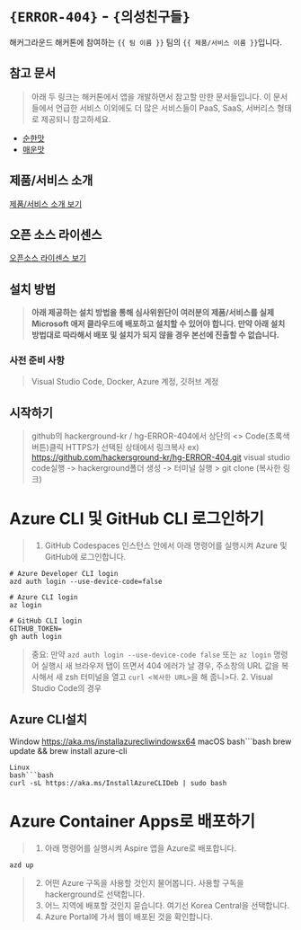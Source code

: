 # `{ERROR-404}` - `{의성친구들}`

해커그라운드 해커톤에 참여하는 `{{ 팀 이름 }}` 팀의 `{{ 제품/서비스 이름 }}`입니다.

## 참고 문서

> 아래 두 링크는 해커톤에서 앱을 개발하면서 참고할 만한 문서들입니다. 이 문서들에서 언급한 서비스 이외에도 더 많은 서비스들이 PaaS, SaaS, 서버리스 형태로 제공되니 참고하세요.

- [순한맛](./REFERENCES_BASIC.md)
- [매운맛](./REFERENCES_ADVANCED.md)

## 제품/서비스 소개

<!-- 아래 링크는 지우지 마세요 -->
[제품/서비스 소개 보기](TOPIC.md)
<!-- 위 링크는 지우지 마세요 -->

## 오픈 소스 라이센스

<!-- 아래 링크는 지우지 마세요 -->
[오픈소스 라이센스 보기](./LICENSE)
<!-- 위 링크는 지우지 마세요 -->

## 설치 방법

> **아래 제공하는 설치 방법을 통해 심사위원단이 여러분의 제품/서비스를 실제 Microsoft 애저 클라우드에 배포하고 설치할 수 있어야 합니다. 만약 아래 설치 방법대로 따라해서 배포 및 설치가 되지 않을 경우 본선에 진출할 수 없습니다.**

### 사전 준비 사항

> Visual Studio Code, Docker, Azure 계정, 깃허브 계정

## 시작하기

> github의 hackerground-kr / hg-ERROR-404에서 상단의 <> Code(초록색 버튼)클릭
HTTPS가 선택된 상태에서 링크복사 ex) https://github.com/hackersground-kr/hg-ERROR-404.git
visual studio code실행 -> hackerground폴더 생성 -> 터미널 실행 > git clone (복사한 링크)

Azure CLI 및 GitHub CLI 로그인하기
==================================
>1. GitHub Codespaces 인스턴스 안에서 아래 명령어를 실행시켜 Azure 및 GitHub에 로그인합니다.
```
# Azure Developer CLI login
azd auth login --use-device-code=false

# Azure CLI login
az login

# GitHub CLI login
GITHUB_TOKEN=
gh auth login
```
>중요: 만약 ```azd auth login --use-device-code false``` 또는 ```az login``` 명령어 실행시 새 브라우저 탭이 뜨면서 404 에러가 날 경우, 주소창의 URL 값을 복사해서 새 zsh 터미널을 열고 ```curl <복사한 URL>```을 해 줍니>다.
>2. Visual Studio Code의 경우

Azure CLI설치
-------------
Window
  https://aka.ms/installazurecliwindowsx64
macOS
  bash```bash
  brew update && brew install azure-cli
  ```
Linux
bash```bash
  curl -sL https://aka.ms/InstallAzureCLIDeb | sudo bash
```

Azure Container Apps로 배포하기
===============================
>1. 아래 명령어를 실행시켜 Aspire 앱을 Azure로 배포합니다.
```
azd up
```
>2. 어떤 Azure 구독을 사용할 것인지 물어봅니다. 사용할 구독을 hackerground로 선택합니다.
>3. 어느 지역에 배포할 것인지 묻습니다. 여기선 Korea Central을 선택합니다.
>4. Azure Portal에 가서 웹이 배포된 것을 확인합니다.





